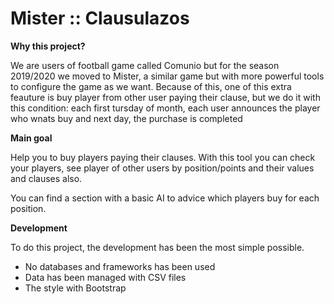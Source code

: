 # Mister :: Clausulazos
**Why this project?**

We are users of football game called Comunio but for the season 2019/2020 we moved to Mister, a similar game but with more powerful tools to configure the game as we want. 
Because of this, one of this extra feauture is buy player from other user paying their clause, but we do it with this condition: each first tursday of month, each user announces the player who wnats buy and next day, the purchase is completed 

**Main goal**

Help you to buy players paying their clauses. With this tool you can check your players, see player of other users by position/points and their values and clauses also.

You can find a section with a basic AI to advice which players buy for each position.

**Development**

To do this project, the development has been the most simple possible.
- No databases and frameworks has been used
- Data has been managed with CSV files
- The style with Bootstrap

